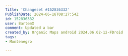 ```yaml
---
Title: 'Changeset #152836332'
PublishDate: 2024-06-18T08:27:54Z
id: 152836332
user: BartemX
comment: Updated a bar
created_by: Organic Maps android 2024.06.02-12-FDroid
tags:
- Montenegro

---
```

